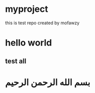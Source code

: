 # myproject
this is test repo created by mofawzy
<h1>hello world</h1>
<h2>test all</h2>
<h1>بسم الله الرحمن الرحيم</h1>

